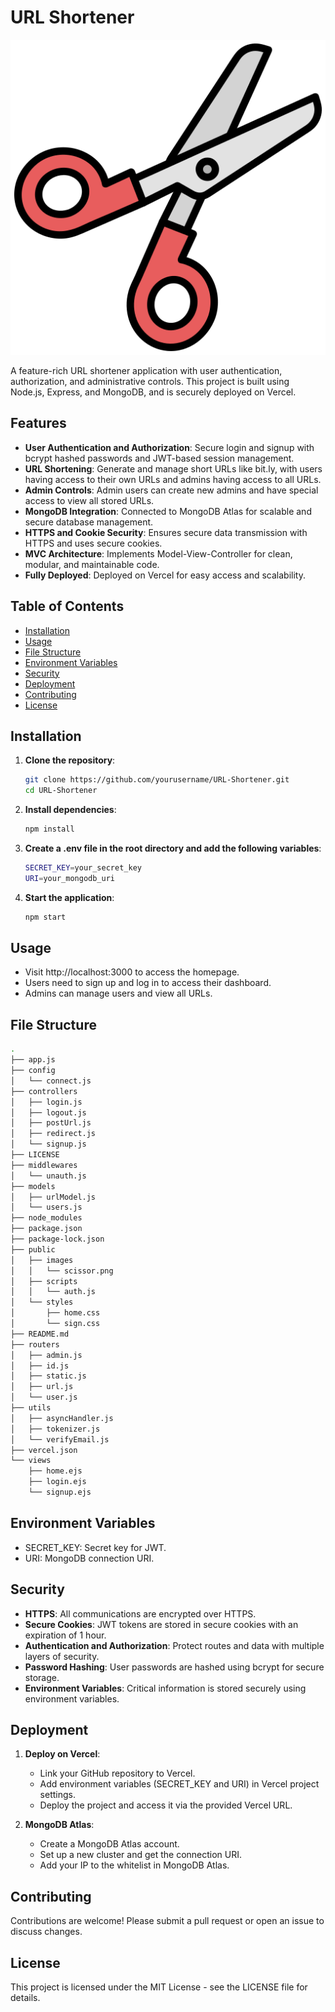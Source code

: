 # URL Shortener

![URL Shortener](public/images/scissor.png)

A feature-rich URL shortener application with user authentication, authorization, and administrative controls. This project is built using Node.js, Express, and MongoDB, and is securely deployed on Vercel.

## Features

- **User Authentication and Authorization**: Secure login and signup with bcrypt hashed passwords and JWT-based session management.
- **URL Shortening**: Generate and manage short URLs like bit.ly, with users having access to their own URLs and admins having access to all URLs.
- **Admin Controls**: Admin users can create new admins and have special access to view all stored URLs.
- **MongoDB Integration**: Connected to MongoDB Atlas for scalable and secure database management.
- **HTTPS and Cookie Security**: Ensures secure data transmission with HTTPS and uses secure cookies.
- **MVC Architecture**: Implements Model-View-Controller for clean, modular, and maintainable code.
- **Fully Deployed**: Deployed on Vercel for easy access and scalability.

## Table of Contents

- [Installation](#installation)
- [Usage](#usage)
- [File Structure](#file-structure)
- [Environment Variables](#environment-variables)
- [Security](#security)
- [Deployment](#deployment)
- [Contributing](#contributing)
- [License](#license)

## Installation

1. **Clone the repository**:

   ```bash
   git clone https://github.com/yourusername/URL-Shortener.git
   cd URL-Shortener
   ```

2. **Install dependencies**:

   ```bash
   npm install
   ```

3. **Create a .env file in the root directory and add the following variables**:

   ```bash
   SECRET_KEY=your_secret_key
   URI=your_mongodb_uri
   ```

4. **Start the application**:

   ```bash
   npm start
   ```

## Usage

- Visit http://localhost:3000 to access the homepage.
- Users need to sign up and log in to access their dashboard.
- Admins can manage users and view all URLs.

## File Structure

```bash
.
├── app.js
├── config
│   └── connect.js
├── controllers
│   ├── login.js
│   ├── logout.js
│   ├── postUrl.js
│   ├── redirect.js
│   └── signup.js
├── LICENSE
├── middlewares
│   └── unauth.js
├── models
│   ├── urlModel.js
│   └── users.js
├── node_modules
├── package.json
├── package-lock.json
├── public
│   ├── images
│   │   └── scissor.png
│   ├── scripts
│   │   └── auth.js
│   └── styles
│       ├── home.css
│       └── sign.css
├── README.md
├── routers
│   ├── admin.js
│   ├── id.js
│   ├── static.js
│   ├── url.js
│   └── user.js
├── utils
│   ├── asyncHandler.js
│   ├── tokenizer.js
│   └── verifyEmail.js
├── vercel.json
└── views
    ├── home.ejs
    ├── login.ejs
    └── signup.ejs
```

## Environment Variables

- SECRET_KEY: Secret key for JWT.
- URI: MongoDB connection URI.

## Security

- **HTTPS**: All communications are encrypted over HTTPS.
- **Secure Cookies**: JWT tokens are stored in secure cookies with an expiration of 1 hour.
- **Authentication and Authorization**: Protect routes and data with multiple layers of security.
- **Password Hashing**: User passwords are hashed using bcrypt for secure storage.
- **Environment Variables**: Critical information is stored securely using environment variables.

## Deployment

1. **Deploy on Vercel**:

   - Link your GitHub repository to Vercel.
   - Add environment variables (SECRET_KEY and URI) in Vercel project settings.
   - Deploy the project and access it via the provided Vercel URL.

2. **MongoDB Atlas**:

   - Create a MongoDB Atlas account.
   - Set up a new cluster and get the connection URI.
   - Add your IP to the whitelist in MongoDB Atlas.

## Contributing

Contributions are welcome! Please submit a pull request or open an issue to discuss changes.

## License

This project is licensed under the MIT License - see the LICENSE file for details.
